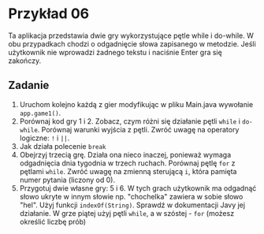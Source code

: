 # Przykład 06

Ta aplikacja przedstawia dwie gry wykorzystujące pętle while i do-while.
W obu przypadkach chodzi o odgadnięcie słowa zapisanego w metodzie.
Jeśli użytkownik nie wprowadzi żadnego tekstu i naciśnie Enter gra się zakończy.

## Zadanie

1. Uruchom kolejno każdą z gier modyfikując w pliku Main.java wywołanie `app.game1()`.
2. Porównaj kod gry 1 i 2. Zobacz, czym różni się działanie pętli `while` i `do-while`.
Porównaj warunki wyjścia z pętli. Zwróć uwagę na operatory logiczne: `!` i `||`.
3. Jak działa polecenie `break`
4. Obejrzyj trzecią grę. Działa ona nieco inaczej, ponieważ wymaga odgadnięcia dnia
tygodnia w trzech ruchach. Porównaj pętlę `for` z pętlami `while`. Zwróć uwagę
na zmienną sterującą `i`, która pamięta numer pytania (liczony od 0).
5. Przygotuj dwie własne gry: 5 i 6. W tych grach użytkownik ma odgadnąć słowo ukryte w innym słowie
np. "chochelka" zawiera w sobie słowo "hel". Użyj funkcji `indexOf(String)`. Sprawdź w dokumentacji
Javy jej działanie. W grze piątej użyj pętli `while`, a w szóstej - `for` (możesz określić liczbę prób)
